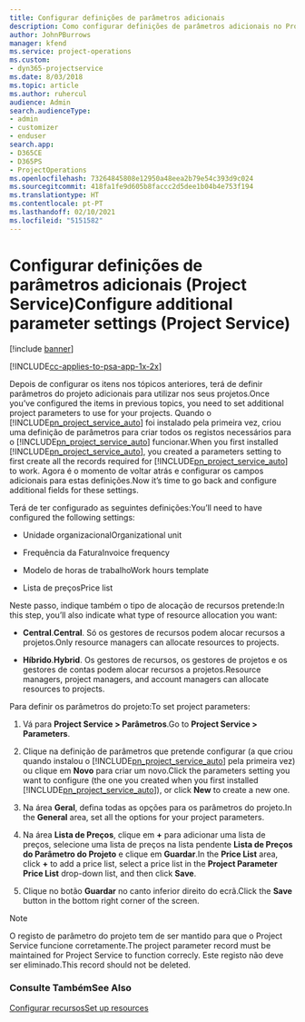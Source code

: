 ```yaml
---
title: Configurar definições de parâmetros adicionais
description: Como configurar definições de parâmetros adicionais no Project Service
author: JohnPBurrows
manager: kfend
ms.service: project-operations
ms.custom:
- dyn365-projectservice
ms.date: 8/03/2018
ms.topic: article
ms.author: ruhercul
audience: Admin
search.audienceType:
- admin
- customizer
- enduser
search.app:
- D365CE
- D365PS
- ProjectOperations
ms.openlocfilehash: 73264845808e12950a48eea2b79e54c393d9c024
ms.sourcegitcommit: 418fa1fe9d605b8faccc2d5dee1b04b4e753f194
ms.translationtype: HT
ms.contentlocale: pt-PT
ms.lasthandoff: 02/10/2021
ms.locfileid: "5151582"
---
```

# <a name="configure-additional-parameter-settings-project-service"></a><span data-ttu-id="73064-103">Configurar definições de parâmetros adicionais (Project Service)</span><span class="sxs-lookup"><span data-stu-id="73064-103">Configure additional parameter settings (Project Service)</span></span>

[!include [banner](../includes/psa-now-project-operations.md)]

[!INCLUDE[cc-applies-to-psa-app-1x-2x](../includes/cc-applies-to-psa-app-1x-2x.md)]

<span data-ttu-id="73064-104">Depois de configurar os itens nos tópicos anteriores, terá de definir parâmetros do projeto adicionais para utilizar nos seus projetos.</span><span class="sxs-lookup"><span data-stu-id="73064-104">Once you’ve configured the items in previous topics, you need to set additional project parameters to use for your projects.</span></span> <span data-ttu-id="73064-105">Quando o [!INCLUDE[pn_project_service_auto](../includes/pn-project-service-auto.md)] foi instalado pela primeira vez, criou uma definição de parâmetros para criar todos os registos necessários para o [!INCLUDE[pn_project_service_auto](../includes/pn-project-service-auto.md)] funcionar.</span><span class="sxs-lookup"><span data-stu-id="73064-105">When you first installed [!INCLUDE[pn_project_service_auto](../includes/pn-project-service-auto.md)], you created a parameters setting to first create all the records required for [!INCLUDE[pn_project_service_auto](../includes/pn-project-service-auto.md)] to work.</span></span> <span data-ttu-id="73064-106">Agora é o momento de voltar atrás e configurar os campos adicionais para estas definições.</span><span class="sxs-lookup"><span data-stu-id="73064-106">Now it’s time to go back and configure additional fields for these settings.</span></span>  
  
 <span data-ttu-id="73064-107">Terá de ter configurado as seguintes definições:</span><span class="sxs-lookup"><span data-stu-id="73064-107">You’ll need to have configured the following settings:</span></span>  
  
-   <span data-ttu-id="73064-108">Unidade organizacional</span><span class="sxs-lookup"><span data-stu-id="73064-108">Organizational unit</span></span>  
  
-   <span data-ttu-id="73064-109">Frequência da Fatura</span><span class="sxs-lookup"><span data-stu-id="73064-109">Invoice frequency</span></span>  
  
-   <span data-ttu-id="73064-110">Modelo de horas de trabalho</span><span class="sxs-lookup"><span data-stu-id="73064-110">Work hours template</span></span>  
  
-   <span data-ttu-id="73064-111">Lista de preços</span><span class="sxs-lookup"><span data-stu-id="73064-111">Price list</span></span>  
 
<span data-ttu-id="73064-112">Neste passo, indique também o tipo de alocação de recursos pretende:</span><span class="sxs-lookup"><span data-stu-id="73064-112">In this step, you’ll also indicate what type of resource allocation you want:</span></span>  
  
- <span data-ttu-id="73064-113">**Central**.</span><span class="sxs-lookup"><span data-stu-id="73064-113">**Central**.</span></span> <span data-ttu-id="73064-114">Só os gestores de recursos podem alocar recursos a projetos.</span><span class="sxs-lookup"><span data-stu-id="73064-114">Only resource managers can allocate resources to projects.</span></span>  
  
- <span data-ttu-id="73064-115">**Híbrido**.</span><span class="sxs-lookup"><span data-stu-id="73064-115">**Hybrid**.</span></span> <span data-ttu-id="73064-116">Os gestores de recursos, os gestores de projetos e os gestores de contas podem alocar recursos a projetos.</span><span class="sxs-lookup"><span data-stu-id="73064-116">Resource managers, project managers, and account managers can allocate resources to projects.</span></span>  
  
 
<span data-ttu-id="73064-117">Para definir os parâmetros do projeto:</span><span class="sxs-lookup"><span data-stu-id="73064-117">To set project parameters:</span></span>  
  
1. <span data-ttu-id="73064-118">Vá para **Project Service > Parâmetros**.</span><span class="sxs-lookup"><span data-stu-id="73064-118">Go to **Project Service > Parameters**.</span></span>  
  
2. <span data-ttu-id="73064-119">Clique na definição de parâmetros que pretende configurar (a que criou quando instalou o [!INCLUDE[pn_project_service_auto](../includes/pn-project-service-auto.md)] pela primeira vez) ou clique em **Novo** para criar um novo.</span><span class="sxs-lookup"><span data-stu-id="73064-119">Click the parameters setting you want to configure (the one you created when you first installed [!INCLUDE[pn_project_service_auto](../includes/pn-project-service-auto.md)]), or click **New** to create a new one.</span></span>  
  
3. <span data-ttu-id="73064-120">Na área **Geral**, defina todas as opções para os parâmetros do projeto.</span><span class="sxs-lookup"><span data-stu-id="73064-120">In the **General** area, set all the options for your project parameters.</span></span>  
  
4. <span data-ttu-id="73064-121">Na área **Lista de Preços**, clique em **+** para adicionar uma lista de preços, selecione uma lista de preços na lista pendente **Lista de Preços do Parâmetro do Projeto** e clique em **Guardar**.</span><span class="sxs-lookup"><span data-stu-id="73064-121">In the **Price List** area, click **+** to add a price list, select a price list in the **Project Parameter Price List** drop-down list, and then click **Save**.</span></span>  
  
5. <span data-ttu-id="73064-122">Clique no botão **Guardar** no canto inferior direito do ecrã.</span><span class="sxs-lookup"><span data-stu-id="73064-122">Click the **Save** button in the bottom right corner of the screen.</span></span>  

> [!NOTE]
> <span data-ttu-id="73064-123">O registo de parâmetro do projeto tem de ser mantido para que o Project Service funcione corretamente.</span><span class="sxs-lookup"><span data-stu-id="73064-123">The project parameter record must be maintained for Project Service to function correcly.</span></span> <span data-ttu-id="73064-124">Este registo não deve ser eliminado.</span><span class="sxs-lookup"><span data-stu-id="73064-124">This record should not be deleted.</span></span>

### <a name="see-also"></a><span data-ttu-id="73064-125">Consulte Também</span><span class="sxs-lookup"><span data-stu-id="73064-125">See Also</span></span>  
 [<span data-ttu-id="73064-126">Configurar recursos</span><span class="sxs-lookup"><span data-stu-id="73064-126">Set up resources</span></span>](../psa/set-up-resources.md)
